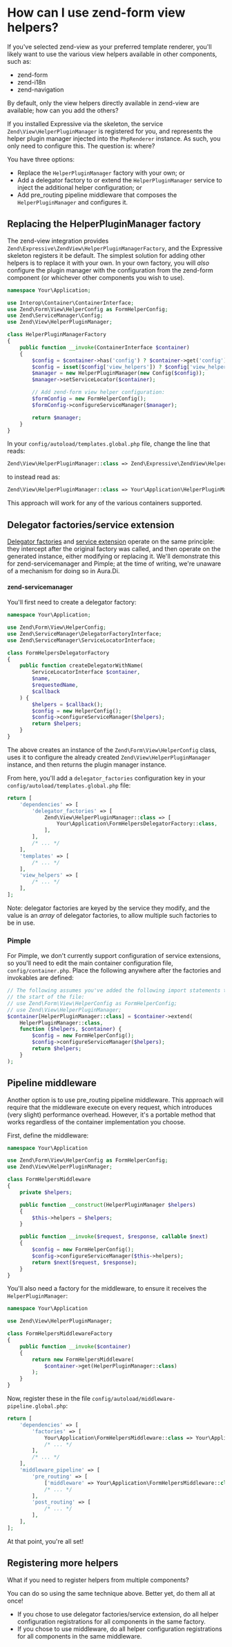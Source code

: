 # How can I use zend-form view helpers?

If you've selected zend-view as your preferred template renderer, you'll likely
want to use the various view helpers available in other components, such as:

- zend-form
- zend-i18n
- zend-navigation

By default, only the view helpers directly available in zend-view are available;
how can you add the others?

If you installed Expressive via the skeleton, the service
`Zend\View\HelperPluginManager` is registered for you, and represents the helper
plugin manager injected into the `PhpRenderer` instance. As such, you only need
to configure this. The question is: where?

You have three options:

- Replace the `HelperPluginManager` factory with your own; or
- Add a delegator factory to or extend the `HelperPluginManager` service to
  inject the additional helper configuration; or
- Add pre_routing pipeline middleware that composes the `HelperPluginManager`
  and configures it.

## Replacing the HelperPluginManager factory

The zend-view integration provides `Zend\Expressive\ZendView\HelperPluginManagerFactory`,
and the Expressive skeleton registers it be default. The simplest solution for
adding other helpers is to replace it with your own. In your own factory, you
will *also* configure the plugin manager with the configuration from the
zend-form component (or whichever other components you wish to use).

```php
namespace Your\Application;

use Interop\Container\ContainerInterface;
use Zend\Form\View\HelperConfig as FormHelperConfig;
use Zend\ServiceManager\Config;
use Zend\View\HelperPluginManager;

class HelperPluginManagerFactory
{
    public function __invoke(ContainerInterface $container)
    {   
        $config = $container->has('config') ? $container->get('config') : []; 
        $config = isset($config['view_helpers']) ? $config['view_helpers'] : []; 
        $manager = new HelperPluginManager(new Config($config));
        $manager->setServiceLocator($container);

        // Add zend-form view helper configuration:
        $formConfig = new FormHelperConfig();
        $formConfig->configureServiceManager($manager);

        return $manager;                                                                                                                                                                                                                                                        
    }   
}
```

In your `config/autoload/templates.global.php` file, change the line that reads:

```php
Zend\View\HelperPluginManager::class => Zend\Expressive\ZendView\HelperPluginManagerFactory::class,
```

to instead read as:

```php
Zend\View\HelperPluginManager::class => Your\Application\HelperPluginManagerFactory::class,
```

This approach will work for any of the various containers supported.

## Delegator factories/service extension

[Delegator factories](http://framework.zend.com/manual/current/en/modules/zend.service-manager.delegator-factories.html)
and [service extension](https://github.com/silexphp/Pimple/tree/1.1#modifying-services-after-creation)
operate on the same principle: they intercept after the original factory was
called, and then operate on the generated instance, either modifying or
replacing it. We'll demonstrate this for zend-servicemanager and Pimple; at the
time of writing, we're unaware of a mechanism for doing so in Aura.Di.

#### zend-servicemanager

You'll first need to create a delegator factory:

```php
namespace Your\Application;

use Zend\Form\View\HelperConfig;
use Zend\ServiceManager\DelegatorFactoryInterface;
use Zend\ServiceManager\ServiceLocatorInterface;

class FormHelpersDelegatorFactory
{
    public function createDelegatorWithName(
        ServiceLocatorInterface $container,
        $name,
        $requestedName,
        $callback
    ) {
        $helpers = $callback();
        $config = new HelperConfig();
        $config->configureServiceManager($helpers);
        return $helpers;
    }
}
```

The above creates an instance of the `Zend\Form\View\HelperConfig` class,
uses it to configure the already created `Zend\View\HelperPluginManager`
instance, and then returns the plugin manager instance.

From here, you'll add a `delegator_factories` configuration key in your
`config/autoload/templates.global.php` file:

```php
return [
    'dependencies' => [
        'delegator_factories' => [
            Zend\View\HelperPluginManager::class => [
                Your\Application\FormHelpersDelegatorFactory::class,
            ],
        ],
        /* ... */
    ],
    'templates' => [
        /* ... */
    ],
    'view_helpers' => [
        /* ... */
    ],
];
```

Note: delegator factories are keyed by the service they modify, and the value is
an *array* of delegator factories, to allow multiple such factories to be in
use.

### Pimple

For Pimple, we don't currently support configuration of service extensions, so
you'll need to edit the main container configuration file,
`config/container.php`. Place the following anywhere after the factories and
invokables are defined:

```php
// The following assumes you've added the following import statements to
// the start of the file:
// use Zend\Form\View\HelperConfig as FormHelperConfig;
// use Zend\View\HelperPluginManager;
$container[HelperPluginManager::class] = $container->extend(
    HelperPluginManager::class,
    function ($helpers, $container) {
        $config = new FormHelperConfig();
        $config->configureServiceManager($helpers);
        return $helpers;
    }
);
```

## Pipeline middleware

Another option is to use pre_routing pipeline middleware. This approach will
require that the middleware execute on every request, which introduces (very
slight) performance overhead. However, it's a portable method that works
regardless of the container implementation you choose.

First, define the middleware:

```php
namespace Your\Application

use Zend\Form\View\HelperConfig as FormHelperConfig;
use Zend\View\HelperPluginManager;

class FormHelpersMiddleware
{
    private $helpers;

    public function __construct(HelperPluginManager $helpers)
    {
        $this->helpers = $helpers;
    }

    public function __invoke($request, $response, callable $next)
    {
        $config = new FormHelperConfig();
        $config->configureServiceManager($this->helpers);
        return $next($request, $response);
    }
}
```

You'll also need a factory for the middleware, to ensure it receives the
`HelperPluginManager`:

```php
namespace Your\Application

use Zend\View\HelperPluginManager;

class FormHelpersMiddlewareFactory
{
    public function __invoke($container)
    {
        return new FormHelpersMiddleware(
            $container->get(HelperPluginManager::class)
        );
    }
}
```

Now, register these in the file
`config/autoload/middleware-pipeline.global.php`:

```php
return [
    'dependencies' => [
        'factories' => [
            Your\Application\FormHelpersMiddleware::class => Your\Application\FormHelpersMiddlewareFactory::class
            /* ... */
        ],
        /* ... */
    ],
    'middleware_pipeline' => [
        'pre_routing' => [
            ['middleware' => Your\Application\FormHelpersMiddleware::class],
            /* ... */
        ],
        'post_routing' => [
            /* ... */
        ],
    ],
];
```

At that point, you're all set!

## Registering more helpers

What if you need to register helpers from multiple components?

You can do so using the same technique above. Better yet, do them all at once!

- If you chose to use delegator factories/service extension, do all helper
  configuration registrations for all components in the same factory.
- If you chose to use middleware, do all helper configuration registrations for
  all components in the same middleware.
